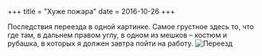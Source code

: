 +++
title = "Хуже пожара"
date = 2016-10-26
+++

Последствия переезда в одной картинке. Самое грустное здесь то, что где там, в дальнем правом углу, в одном из мешков – костюм и рубашка, в которых я должен завтра пойти на работу.
![Переезд](/img/moving-2016.jpg)
